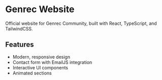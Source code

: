 # Genrec Website

Official website for Genrec Community, built with React, TypeScript, and TailwindCSS.

## Features
- Modern, responsive design
- Contact form with EmailJS integration
- Interactive UI components
- Animated sections